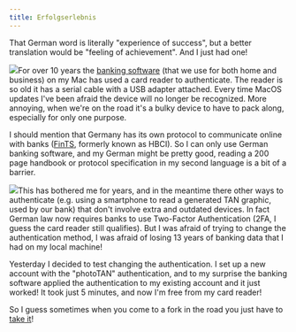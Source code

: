 ```yaml
---
title: Erfolgserlebnis
---
```


That German word is literally "experience of success", but a better translation would be "feeling of achievement". And I just had one!

<img src="https://res.cloudinary.com/papascott/image/upload/w_90/v1631463384/21T1sEzOn5L._AC_.jpg" class="margin-image">For over 10 years the <a href="https://www.med-i-bit.de/">banking software</a> (that we use for both home and business) on my Mac has used a card reader to authenticate. The reader is so old it has a serial cable with a USB adapter attached. Every time MacOS updates I've been afraid the device will no longer be recognized. More annoying, when we're on the road it's a bulky device to have to pack along, especially for only one purpose.

I should mention that Germany has its own protocol to communicate online with banks (<a href="https://en.wikipedia.org/wiki/FinTS">FinTS</a>, formerly known as HBCI). So I can only use German banking software, and my German might be pretty good, reading a 200 page handbook or protocol specification in my second language is a bit of a barrier.

<img src="https://res.cloudinary.com/papascott/image/upload/w_90/v1631465756/289px-PhotoTAN.svg.png" class="margin-image">This has bothered me for years, and in the meantime there other ways to authenticate (e.g. using a smartphone to read a generated TAN graphic, used by our bank) that don't involve extra and outdated devices. In fact German law now requires banks to use Two-Factor Authentication (2FA, I guess the card reader still qualifies). But I was afraid of trying to change the authentication method, I was afraid of losing 13 years of banking data that I had on my local machine!

Yesterday I decided to test changing the authentication. I set up a new account with the "photoTAN" authentication, and to my surprise the banking software applied the authentication to my existing account and it just worked! It took just 5 minutes, and now I'm free from my card reader!

So I guess sometimes when you come to a fork in the road you just have to <a href="https://quoteinvestigator.com/2013/07/25/fork-road/">take it</a>!
